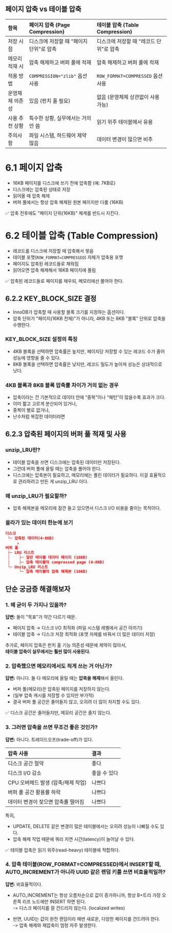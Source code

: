 ## 페이지 압축 vs 테이블 압축

| 항목 | 페이지 압축 (Page Compression) | 테이블 압축 (Table Compression) |
|:---|:---|:---|
| 저장 시점 | 디스크에 저장할 때 "페이지 단위"로 압축 | 디스크에 저장할 때 "레코드 단위"로 압축 |
| 메모리 적재 시 | 압축 해제하고 버퍼 풀에 적재 | 압축 해제하고 버퍼 풀에 적재 |
| 적용 방법 | `COMPRESSION="zlib"` 옵션 사용 | `ROW_FORMAT=COMPRESSED` 옵션 사용 |
| 운영체제 의존성 | 있음 (펀치 홀 필요) | 없음 (운영체제 상관없이 사용 가능) |
| 사용 추천 상황 | 특수한 상황, 실무에서는 거의 안 씀 | 읽기 위주 테이블에서 유용 |
| 주의사항 | 파일 시스템, 하드웨어 제약 많음 | 데이터 변경이 많으면 비추 |

# 6.1 페이지 압축
- 16KB 페이지를 디스크에 쓰기 전에 압축함 (예: 7KB로)
- 디스크에는 압축된 상태로 저장
- 읽어올 때 압축 해제
- 버퍼 풀에서는 항상 압축 해제된 원본 페이지만 다룸 (16KB)

✅ 압축 전후에도 "페이지 단위(16KB)" 체계를 반드시 지킨다.

# 6.2 테이블 압축 (Table Compression)
- 레코드를 디스크에 저장할 때 압축해서 쌓음
- 테이블 포맷(`ROW_FORMAT=COMPRESSED`) 자체가 압축용 포맷
- 페이지도 압축된 레코드들로 채워짐
- 읽어오면 압축 해제해서 16KB 페이지에 풀림

✅ 압축된 레코드들로 페이지를 채우되, 메모리에선 풀어야 한다.

## 6.2.2 KEY_BLOCK_SIZE 결정
- InnoDB가 압축할 때 사용할 블록 크기를 지정하는 옵션이다.
- 압축 단위가 "페이지(16KB 전체)"가 아니라, 4KB 또는 8KB "블록" 단위로 압축을 수행한다.

### KEY_BLOCK_SIZE 설정의 특징
- 4KB 블록을 선택하면 압축률은 높지만, 페이지당 저장할 수 있는 레코드 수가 줄어 성능에 영향을 줄 수 있다.
- 8KB 블록을 선택하면 압축률은 낮지만, 레코드 밀도가 높아져 성능은 상대적으로 낫다.

### 4KB 블록과 8KB 블록 압축률 차이가 거의 없는 경우
- 압축이라는 건 기본적으로 데이터 안에 “중복”이나 “패턴”이 많을수록 효과가 크다.
- 이미 짧고 고르게 분산되어 있거나,
- 중복이 별로 없거나,
- 난수처럼 복잡한 데이터라면

## 6.2.3 압축된 페이지의 버퍼 풀 적재 및 사용

### unzip_LRU란?
- 테이블 압축을 쓰면 디스크에는 압축된 데이터만 저장된다.
- 그런데 버퍼 풀에 올릴 때는 압축을 풀어야 한다.
- 디스크에는 압축본이 필요하고, 메모리에는 풀린 데이터가 필요하다. 이걸 효율적으로 관리하려고 만든 게 unzip_LRU 이다.

### 왜 unzip_LRU가 필요할까?
- 압축 해제본을 메모리에 잠깐 들고 있으면서 디스크 I/O 비용을 줄이는 목적이다.

### 올라가 있는 데이터 한눈에 보기

```json
디스크
 └─ 압축된 데이터(4~8KB)
     ↓
버퍼 풀
 ├─ LRU 리스트
 │    ├─ 일반 테이블 데이터 페이지 (16KB)
 │    ├─ 압축 테이블의 compressed page (4~8KB)
 └─ Unzip_LRU 리스트
      └─ 압축 테이블의 압축 해제본 (16KB)
```
## 단순 궁금증 해결해보자

### 1. 왜 굳이 두 가지나 있을까?

**답변:** 둘이 "목표"가 약간 다르기 때문.

- 페이지 압축 → 디스크 I/O 최적화 (파일 시스템 레벨에서 공간 아끼기)
- 테이블 압축 → 디스크 저장 최적화 (포맷 자체를 바꿔서 더 많은 데이터 저장)

추가로, 페이지 압축은 펀치 홀 기능 의존성 때문에 제약이 많아서,  
**테이블 압축이 실무에서는 훨씬 많이 사용된다.**

### 2. 압축했으면 메모리에서도 적게 쓰는 거 아닌가?

**답변:** 아니다. 둘 다 메모리에 올릴 때는 **압축을 해제**해서 올린다.

- 버퍼 풀(메모리)은 압축된 페이지를 저장하지 않는다.
- (일부 압축 캐시를 저장할 수 있지만 부가적)
- 결국 버퍼 풀 공간은 줄어들지 않고, 오히려 더 많이 차지할 수도 있다.

✅ 디스크 공간은 줄어들지만, 메모리 공간은 줄지 않는다.

### 3. 그러면 압축을 쓰면 무조건 좋은 것인가?

**답변:** 아니다. 트레이드오프(trade-off)가 있다.

| 압축 사용 | 결과 |
|:---|:---|
| 디스크 공간 절약 | 좋다 |
| 디스크 I/O 감소 | 좋을 수 있다 |
| CPU 오버헤드 발생 (압축/해제 작업) | 나쁘다 |
| 버퍼 풀 공간 활용률 하락 | 나쁘다 |
| 데이터 변경이 잦으면 압축률 떨어짐 | 나쁘다 |

특히,
- UPDATE, DELETE 같은 변경이 많은 테이블에서는 오히려 성능이 나빠질 수도 있다.
- 압축 해제 작업 때문에 쿼리 지연 시간(latency)이 늘어날 수 있다.

✅ 테이블 압축은 읽기 위주(read-heavy) 테이블에 적합하다.

### 4. 압축 테이블(ROW_FORMAT=COMPRESSED)에서 INSERT할 때, AUTO_INCREMENT가 아니라 UUID 같은 랜덤 키를 쓰면 비효율적일까?

**답변:** 비효율적이다.

- AUTO_INCREMENT는 항상 오름차순으로 값이 증가하니까, 항상 B+트리 가장 오른쪽 리프 노드에만 INSERT 하면 된다.  
  -> 디스크 페이지를 잘 건드리지 않는다. (localized writes)

- 반면, UUID는 값이 완전 랜덤이라 매번 새로운, 다양한 페이지를 건드려야 한다.  
  -> 압축 해제와 재압축이 엄청 자주 발생한다.
